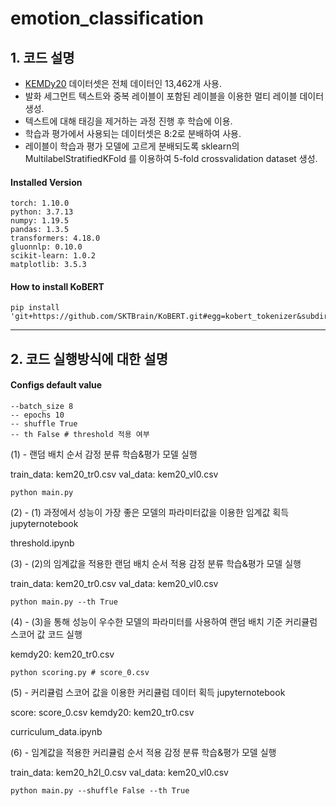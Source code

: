 # emotion_classification


## 1. 코드 설명

- [KEMDy20](https://nanum.etri.re.kr/share/kjnoh/KEMDy20?lang=ko_KR) 데이터셋은 전체 데이터인 13,462개 사용.
- 발화 세그먼트 텍스트와 중복 레이블이 포함된 레이블을 이용한 멀티 레이블 데이터 생성.
- 텍스트에 대해 태깅을 제거하는 과정 진행 후 학습에 이용.
- 학습과 평가에서 사용되는 데이터셋은 8:2로 분배하여 사용.
- 레이블이 학습과 평가 모델에 고르게 분배되도록 sklearn의 MultilabelStratifiedKFold 를 이용하여 5-fold crossvalidation dataset 생성.

#### Installed Version

```
torch: 1.10.0
python: 3.7.13
numpy: 1.19.5
pandas: 1.3.5
transformers: 4.18.0
gluonnlp: 0.10.0
scikit-learn: 1.0.2
matplotlib: 3.5.3
```

#### How to install KoBERT
```
pip install 'git+https://github.com/SKTBrain/KoBERT.git#egg=kobert_tokenizer&subdirectory=kobert_hf'
```

---

## 2. 코드 실행방식에 대한 설명

#### Configs default value
```
--batch_size 8
-- epochs 10
-- shuffle True
-- th False # threshold 적용 여부
```

(1) - 랜덤 배치 순서 감정 분류 학습&평가 모델 실행

  train_data: kem20_tr0.csv
  val_data: kem20_vl0.csv
  ```
  python main.py
  ```


(2) - (1) 과정에서 성능이 가장 좋은 모델의 파라미터값을 이용한 임계값 획득 jupyternotebook


threshold.ipynb


(3) - (2)의 임계값을 적용한 랜덤 배치 순서 적용 감정 분류 학습&평가 모델 실행

   train_data: kem20_tr0.csv
   val_data: kem20_vl0.csv

```
python main.py --th True
```


(4) - (3)을 통해 성능이 우수한 모델의 파라미터를 사용하여 랜덤 배치 기준 커리큘럼 스코어 값 코드 실행

  kemdy20: kem20_tr0.csv
  
  ```
  python scoring.py # score_0.csv
  ```


(5) - 커리큘럼 스코어 값을 이용한 커리큘럼 데이터 획득 jupyternotebook

  score: score_0.csv
  kemdy20: kem20_tr0.csv
  
  curriculum_data.ipynb


(6) - 임계값을 적용한 커리큘럼 순서 적용 감정 분류 학습&평가 모델 실행

  train_data: kem20_h2l_0.csv
  val_data: kem20_vl0.csv
  
  ```
  python main.py --shuffle False --th True
  ```
